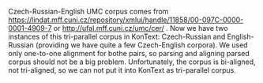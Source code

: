 Czech-Russian-English UMC corpus comes from https://lindat.mff.cuni.cz/repository/xmlui/handle/11858/00-097C-0000-0001-4909-7
or http://ufal.mff.cuni.cz/umc/cer/ . 
Now we have two instances of this tri-parallel corpus in KonText: Czech-Russian and English-Russian (providing we have quite a few Czech-English corpora). We used only one-to-one alignment for bothe pairs, so parsing and aligning
parsed corpus should not be a big problem.
Unfortunately, the corpus is bi-aligned, not tri-aligned, so we can not put it into KonText as tri-parallel corpus. 
